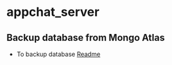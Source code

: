 # appchat_server

## Backup database from Mongo Atlas

- To backup database [Readme](https://phuoclong.notion.site/MongoDB-b5d26f96c9e14886aed7099fe3b1871d)